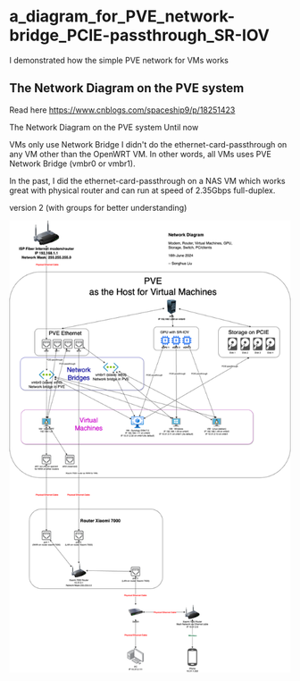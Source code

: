 # a_diagram_for_PVE_network-bridge_PCIE-passthrough_SR-IOV
I demonstrated how the simple PVE network for VMs works

## The Network Diagram on the PVE system

Read here <https://www.cnblogs.com/spaceship9/p/18251423>

The Network Diagram on the PVE system
Until now

VMs only use Network Bridge
I didn't do the ethernet-card-passthrough on any VM other than the OpenWRT VM. In other words, all VMs uses PVE Network Bridge (vmbr0 or vmbr1).

In the past, I did the ethernet-card-passthrough on a NAS VM which works great with physical router and can run at speed of 2.35Gbps full-duplex.


version 2 (with groups for better understanding)

![image](502674-20240616225017505-1618827043.png)
